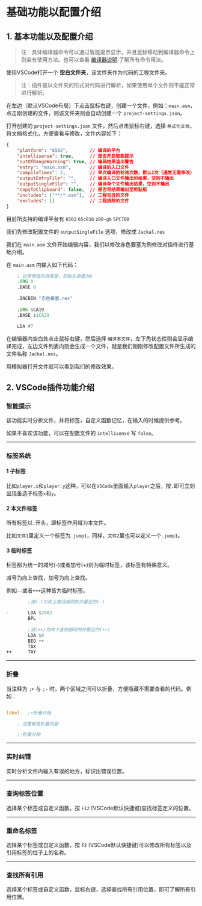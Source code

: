 # 基础功能以配置介绍

## 1. 基本功能以及配置介绍

> 注：具体编译器命令可以通过智能提示显示，并且鼠标移动到编译器命令上则会有使用方法。也可以查看 [编译器说明](./../../README.md) 了解所有命令用法。

使用VSCode打开一个 **空白文件夹**，该文件夹作为代码的工程文件夹。

> 注：插件是以文件夹的形式对代码进行解析，如果使用单个文件则不能正常进行解析。

在左边（默认VSCode布局）下点击鼠标右键，创建一个文件，例如：`main.asm`，点击刚创建的文件，则该文件夹则会自动创建一个 `project-settings.json`。

打开创建的 `project-settings.json` 文件，然后点击鼠标右键，选择 `格式化文档`，将文档格式化，方便查看与修改，文件内容如下：

```json
{
    "platform": "6502",        // 编译的平台
    "intellisense": true,      // 是否开启智能提示
    "outOfRangeWarning": true, // 编辑结果溢出警告
    "entry": "main.asm",       // 编译的入口文件
    "compileTimes": 2,         // 单次编译的轮询次数，默认2次（通常无需修改）
    "outputEntryFile": "",     // 编译入口文件输出的结果，空则不输出
    "outputSingleFile": "",    // 编译单个文件输出结果，空则不输出
    "copyToClipboard": false,  // 是否将结果输出至剪贴板
    "includes": ["**/*.asm"],  // 工程包含的文件
    "excludes": []             // 工程排除的文件
}
```

目前所支持的编译平台有 `6502` `65c816` `z80-gb` `SPC700`

我们先修改配置文件的 `outputSingleFile` 选项，修改成 `Jackal.nes`

我们在 `main.asm` 文件开始编辑内容，我们以修改赤色要塞为例修改对插件进行基础介绍。

在 `main.asm` 内输入如下代码：

```asm
    ; 这里修改的效果是，初始生命值为6
	.ORG 0
	.BASE 0
	
	.INCBIN "赤色要塞.nes"
	
	.ORG $CA19
	.BASE $1CA29
	
	LDA #7
```

在编辑器内空白处点击鼠标右键，然后选择 `编译本文件`，左下角状态栏则会显示编译完成，左边文件列表内则会生成一个文件，就是我们刚刚修改配置文件所生成的文件名称 `Jackal.nes`。

用模拟器打开文件就可以看到我们的修改效果。

## 2. VSCode插件功能介绍

### 智能提示

该功能实时分析文件，并将标签，自定义函数记忆，在输入的时候提供参考。

如果不喜欢该功能，可以在配置文件的 `intellisense` 写 `false`。

---

### 标签系统

#### 1 子标签

比如`player.x`和`player.y`这种，可以在`VSCode`里面输入`player`之后，按`.`即可立刻出现备选子标签`x`和`y`。

#### 2 本文件标签

所有标签以`.`开头，即标签作用域为本文件。

比如`文件1`里定义一个标签为`.jump1`，同样，`文件2`里也可以定义一个`.jump1`。

#### 3 临时标签

标签都为统一的减号(-)或者加号(+)则为临时标签，该标签有特殊意义。

减号为向上查找，加号为向上查找。

例如`--`或者`+++`这种皆为临时标签。

```asm
        ;该(-)为向上查找相同的并最近的(-)

-       LDA $2002
        BPL -
    
        ;该(++)为向下查找相同的并最近的(++)
        LDA $0
        BEQ ++
        TAX
++      TAY
```

---

### 折叠

当注释为 `;+` 与 `;-` 时，两个区域之间可以折叠，方便隐藏不需要查看的代码。例如：

```asm

label   ;+折叠开始

    ; 这里都是折叠内容

    ;-折叠开始

```

---

### 实时纠错

实时分析文件内输入有误的地方，标识出错误位置。

---

### 查询标签位置

选择某个标签或自定义函数，按 `F12` (VSCode默认快捷键)查找标签定义的位置。

---

### 重命名标签

选择某个标签或自定义函数，按 `F2` (VSCode默认快捷键)可以修改所有标签以及引用标签的位子上的名称。

---

### 查找所有引用

选择某个标签或自定义函数，鼠标右键，选择查找所有引用位置，即可了解所有引用位置。